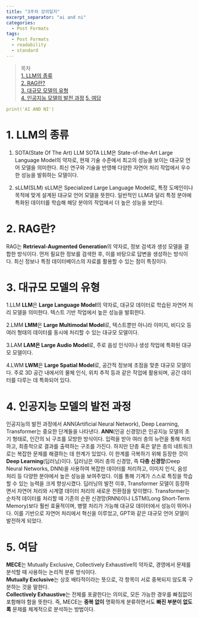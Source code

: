 ```yaml
---
title: "3주차 강의일지"
excerpt_separator: "ai and ni"
categories:
  - Post Formats
tags:
  - Post Formats
  - readability
  - standard
---
```


> 목차  
> [1. LLM의 종류](#1-llm의-종류)  
> [2. RAG란?](#2-rag란)  
> [3. 대규모 모델의 유형](#3-대규모-모델의-유형)  
> [4. 인공지능 모델의 발전 과정](#4-인공지능-모델의-발전-과정)
> [5. 여담](#5-여담)   


```yaml
print('AI AND NI')
```
  
# 1. LLM의 종류
  1. SOTA(State Of The Art) LLM
  SOTA LLM은 State-of-the-Art Large Language Model의 약자로, 현재 기술 수준에서 최고의 성능을 보이는 대규모 언어 모델을 의미한다. 최신 연구와 기술을 반영해 다양한 자연어 처리 작업에서 우수한 성능을 발휘하는 모델이다.
 
  2. sLLM(SLM)
  sLLM은 Specialized Large Language Model로, 특정 도메인이나 목적에 맞게 설계된 대규모 언어 모델을 뜻한다. 일반적인 LLM과 달리 특정 분야에 특화된 데이터를 학습해 해당 분야의 작업에서 더 높은 성능을 보인다.

# 2. RAG란?
  RAG는 **Retrieval-Augmented Generation**의 약자로, 정보 검색과 생성 모델을 결합한 방식이다. 먼저 필요한 정보를 검색한 후, 이를 바탕으로 답변을 생성하는 방식이다. 최신 정보나 특정 데이터베이스의 자료를 활용할 수 있는 점이 특징이다.


# 3. 대규모 모델의 유형
  1.LLM
  **LLM**은 **Large Language Model**의 약자로, 대규모 데이터로 학습된 자연어 처리 모델을 의미한다. 텍스트 기반 작업에서 높은 성능을 발휘한다.
  
  2.LMM
  **LMM**은 **Large Multimodal Model**로, 텍스트뿐만 아니라 이미지, 비디오 등 여러 형태의 데이터를 동시에 처리할 수 있는 대규모 모델이다.
  
  3.LAM
  **LAM은 Large Audio Model**로, 주로 음성 인식이나 생성 작업에 특화된 대규모 모델이다.
  
  4.LWM
  **LWM**은 **Large Spatial Model**로, 공간적 정보에 초점을 맞춘 대규모 모델이다. 주로 3D 공간 내에서의 물체 인식, 위치 추적 등과 같은 작업에 활용되며, 공간 데이터를 다루는 데 특화되어 있다.

# 4. 인공지능 모델의 발전 과정
인공지능의 발전 과정에서 ANN(Artificial Neural Network), Deep Learning, Transformer는 중요한 단계들을 나타낸다.
**ANN**(인공 신경망)은 인공지능 모델의 초기 형태로, 인간의 뇌 구조를 모방한 방식이다. 입력을 받아 여러 층의 뉴런을 통해 처리하고, 최종적으로 결과를 출력하는 구조를 가진다. 하지만 단층 혹은 얕은 층의 네트워크로는 복잡한 문제를 해결하는 데 한계가 있었다.
이 한계를 극복하기 위해 등장한 것이 **Deep Learning**(딥러닝)이다. 딥러닝은 여러 층의 신경망, 즉 **다층 신경망**(Deep Neural Networks, DNN)을 사용하여 복잡한 데이터를 처리하고, 이미지 인식, 음성 처리 등 다양한 분야에서 높은 성능을 보여주었다. 이를 통해 기계가 스스로 특징을 학습할 수 있는 능력을 크게 향상시켰다.
딥러닝의 발전 이후, Transformer 모델이 등장하면서 자연어 처리와 시계열 데이터 처리의 새로운 전환점을 맞이했다. Transformer는 순차적 데이터를 처리할 때 기존의 순환 신경망(RNN)이나 LSTM(Long Short-Term Memory)보다 훨씬 효율적이며, 병렬 처리가 가능해 대규모 데이터에서 성능이 뛰어나다. 이를 기반으로 자연어 처리에서 혁신을 이루었고, GPT와 같은 대규모 언어 모델이 발전하게 되었다.

# 5. 여담
**MECE**는 Mutually Exclusive, Collectively Exhaustive의 약자로, 경영에서 문제를 분석할 때 사용하는 논리적 분류 방식이다.  
**Mutually Exclusive**는 상호 배타적이라는 뜻으로, 각 항목이 서로 중복되지 않도록 구분하는 것을 말한다.  
**Collectively Exhaustive**는 전체를 포괄한다는 의미로, 모든 가능한 경우를 빠짐없이 포함해야 함을 뜻한다. 즉, MECE는 **중복 없이** 명확하게 분류하면서도 **빠진 부분이 없도록** 문제를 체계적으로 분석하는 방법이다.


